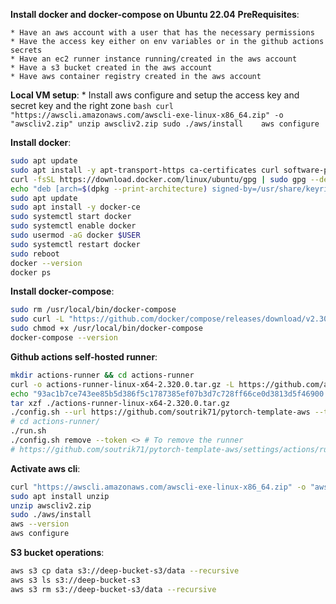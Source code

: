 **Install docker and docker-compose on Ubuntu 22.04**
__PreRequisites__:

    * Have an aws account with a user that has the necessary permissions
    * Have the access key either on env variables or in the github actions secrets
    * Have an ec2 runner instance running/created in the aws account
    * Have a s3 bucket created in the aws account
    * Have aws container registry created in the aws account 
__Local VM setup__:
    * Install aws configure and setup the access key and secret key and the right zone
        ```bash
        curl "https://awscli.amazonaws.com/awscli-exe-linux-x86_64.zip" -o "awscliv2.zip"
        unzip awscliv2.zip
        sudo ./aws/install   
        aws configure
        ```
    

__Install docker__:
```bash
sudo apt update
sudo apt install -y apt-transport-https ca-certificates curl software-properties-common
curl -fsSL https://download.docker.com/linux/ubuntu/gpg | sudo gpg --dearmor -o /usr/share/keyrings/docker-archive-keyring.gpg
echo "deb [arch=$(dpkg --print-architecture) signed-by=/usr/share/keyrings/docker-archive-keyring.gpg] https://download.docker.com/linux/ubuntu $(lsb_release -cs) stable" | sudo tee /etc/apt/sources.list.d/docker.list > /dev/null
sudo apt update
sudo apt install -y docker-ce
sudo systemctl start docker
sudo systemctl enable docker
sudo usermod -aG docker $USER
sudo systemctl restart docker
sudo reboot
docker --version
docker ps
```
__Install docker-compose__:
```bash
sudo rm /usr/local/bin/docker-compose
sudo curl -L "https://github.com/docker/compose/releases/download/v2.30.0/docker-compose-$(uname -s)-$(uname -m)" -o /usr/local/bin/docker-compose
sudo chmod +x /usr/local/bin/docker-compose
docker-compose --version
```

__Github actions self-hosted runner__:
```bash
mkdir actions-runner && cd actions-runner
curl -o actions-runner-linux-x64-2.320.0.tar.gz -L https://github.com/actions/runner/releases/download/v2.320.0/actions-runner-linux-x64-2.320.0.tar.gz
echo "93ac1b7ce743ee85b5d386f5c1787385ef07b3d7c728ff66ce0d3813d5f46900  actions-runner-linux-x64-2.320.0.tar.gz" | shasum -a 256 -c
tar xzf ./actions-runner-linux-x64-2.320.0.tar.gz
./config.sh --url https://github.com/soutrik71/pytorch-template-aws --token <Latest>
# cd actions-runner/
./run.sh
./config.sh remove --token <> # To remove the runner
# https://github.com/soutrik71/pytorch-template-aws/settings/actions/runners/new?arch=x64&os=linux
```
__Activate aws cli__:
```bash
curl "https://awscli.amazonaws.com/awscli-exe-linux-x86_64.zip" -o "awscliv2.zip"
sudo apt install unzip
unzip awscliv2.zip
sudo ./aws/install
aws --version
aws configure

```
__S3 bucket operations__:
```bash
aws s3 cp data s3://deep-bucket-s3/data --recursive
aws s3 ls s3://deep-bucket-s3
aws s3 rm s3://deep-bucket-s3/data --recursive
```
